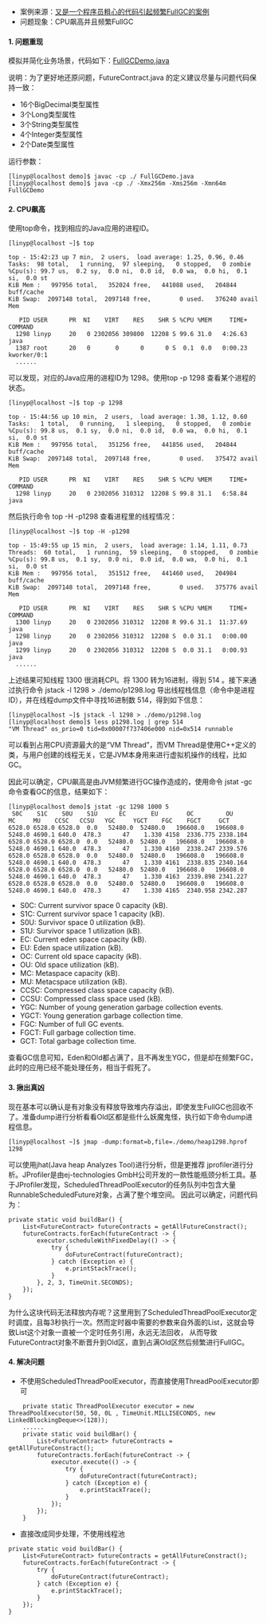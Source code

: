 - 案例来源：[又是一个程序员粗心的代码引起频繁FullGC的案例](https://mp.weixin.qq.com/s?__biz=MzI5NTYwNDQxNA==&mid=2247484418&idx=1&sn=883b43106a4af5ce63772423834fb457&chksm=ec505dd3db27d4c5e479a686b4bf303c2e2302ec335db3ff5145d4b29d4b245982fbd2be0a7c&mpshare=1&scene=1&srcid=1108rAZdmaaLO6OW2vaQJCaA#rd)
- 问题现象：CPU飙高并且频繁FullGC

#### 1. 问题重现
模拟并简化业务场景，代码如下：[FullGCDemo.java](demo/FullGCDemo.java)

说明：为了更好地还原问题，FutureContract.java 的定义建议尽量与问题代码保持一致：
- 16个BigDecimal类型属性
- 3个Long类型属性
- 3个String类型属性
- 4个Integer类型属性
- 2个Date类型属性

运行参数：
```
[linyp@localhost demo]$ javac -cp ./ FullGCDemo.java
[linyp@localhost demo]$ java -cp ./ -Xmx256m -Xms256m -Xmn64m FullGCDemo
```

#### 2. CPU飙高
使用top命令，找到相应的Java应用的进程ID。
```
[linyp@localhost ~]$ top

top - 15:42:23 up 7 min,  2 users,  load average: 1.25, 0.96, 0.46
Tasks:  98 total,   1 running,  97 sleeping,   0 stopped,   0 zombie
%Cpu(s): 99.7 us,  0.2 sy,  0.0 ni,  0.0 id,  0.0 wa,  0.0 hi,  0.1 si,  0.0 st
KiB Mem :   997956 total,   352024 free,   441088 used,   204844 buff/cache
KiB Swap:  2097148 total,  2097148 free,        0 used.   376240 avail Mem

   PID USER      PR  NI    VIRT    RES    SHR S %CPU %MEM     TIME+ COMMAND
  1298 linyp     20   0 2302056 309800  12208 S 99.6 31.0   4:26.63 java
  1387 root      20   0       0      0      0 S  0.1  0.0   0:00.23 kworker/0:1
  ......
```

可以发现，对应的Java应用的进程ID为 1298。使用top -p 1298 查看某个进程的状态。
```
[linyp@localhost ~]$ top -p 1298

top - 15:44:56 up 10 min,  2 users,  load average: 1.30, 1.12, 0.60
Tasks:   1 total,   0 running,   1 sleeping,   0 stopped,   0 zombie
%Cpu(s): 99.8 us,  0.1 sy,  0.0 ni,  0.0 id,  0.0 wa,  0.0 hi,  0.1 si,  0.0 st
KiB Mem :   997956 total,   351256 free,   441856 used,   204844 buff/cache
KiB Swap:  2097148 total,  2097148 free,        0 used.   375472 avail Mem

   PID USER      PR  NI    VIRT    RES    SHR S %CPU %MEM     TIME+ COMMAND
  1298 linyp     20   0 2302056 310312  12208 S 99.8 31.1   6:58.84 java
```

然后执行命令 top -H -p1298 查看进程里的线程情况：
```
[linyp@localhost ~]$ top -H -p1298

top - 15:49:55 up 15 min,  2 users,  load average: 1.14, 1.11, 0.73
Threads:  60 total,   1 running,  59 sleeping,   0 stopped,   0 zombie
%Cpu(s): 99.8 us,  0.1 sy,  0.0 ni,  0.0 id,  0.0 wa,  0.0 hi,  0.1 si,  0.0 st
KiB Mem :   997956 total,   351512 free,   441460 used,   204984 buff/cache
KiB Swap:  2097148 total,  2097148 free,        0 used.   375776 avail Mem

   PID USER      PR  NI    VIRT    RES    SHR S %CPU %MEM     TIME+ COMMAND
  1300 linyp     20   0 2302056 310312  12208 R 99.6 31.1  11:37.69 java
  1298 linyp     20   0 2302056 310312  12208 S  0.0 31.1   0:00.00 java
  1299 linyp     20   0 2302056 310312  12208 S  0.0 31.1   0:00.93 java
  ......
```
上述结果可知线程 1300 很消耗CPI。将 1300 转为16进制，得到 514 。接下来通过执行命令 jstack -l 1298 > ./demo/p1298.log 导出线程栈信息（命令中是进程ID），并在线程dump文件中寻找16进制数 514，得到如下信息：
```
[linyp@localhost ~]$ jstack -l 1298 > ./demo/p1298.log
[linyp@localhost demo]$ less p1298.log | grep 514
"VM Thread" os_prio=0 tid=0x00007f737406e000 nid=0x514 runnable
```
可以看到占用CPU资源最大的是“VM Thread”，而VM Thread是使用C++定义的类，与用户创建的线程无关，它是JVM本身用来进行虚拟机操作的线程，比如GC。

因此可以确定，CPU飙高是由JVM频繁进行GC操作造成的，使用命令 jstat -gc <pid> <period> <times> 命令查看GC的信息，结果如下：
```
[linyp@localhost demo]$ jstat -gc 1298 1000 5
 S0C    S1C    S0U    S1U      EC       EU        OC         OU       MC     MU    CCSC   CCSU   YGC     YGCT    FGC    FGCT     GCT
6528.0 6528.0 6528.0  0.0   52480.0  52480.0   196608.0   196608.0  5248.0 4690.1 640.0  478.3      47    1.330 4158  2336.775 2338.104
6528.0 6528.0 6528.0  0.0   52480.0  52480.0   196608.0   196608.0  5248.0 4690.1 640.0  478.3      47    1.330 4160  2338.247 2339.576
6528.0 6528.0 6528.0  0.0   52480.0  52480.0   196608.0   196608.0  5248.0 4690.1 640.0  478.3      47    1.330 4161  2338.835 2340.164
6528.0 6528.0 6528.0  0.0   52480.0  52480.0   196608.0   196608.0  5248.0 4690.1 640.0  478.3      47    1.330 4163  2339.898 2341.227
6528.0 6528.0 6528.0  0.0   52480.0  52480.0   196608.0   196608.0  5248.0 4690.1 640.0  478.3      47    1.330 4165  2340.958 2342.287
```
- S0C: Current survivor space 0 capacity (kB).
- S1C: Current survivor space 1 capacity (kB).
- S0U: Survivor space 0 utilization (kB).
- S1U: Survivor space 1 utilization (kB).
- EC: Current eden space capacity (kB).
- EU: Eden space utilization (kB).
- OC: Current old space capacity (kB).
- OU: Old space utilization (kB).
- MC: Metaspace capacity (kB).
- MU: Metacspace utilization (kB).
- CCSC: Compressed class space capacity (kB).
- CCSU: Compressed class space used (kB).
- YGC: Number of young generation garbage collection events.
- YGCT: Young generation garbage collection time.
- FGC: Number of full GC events.
- FGCT: Full garbage collection time.
- GCT: Total garbage collection time.

查看GC信息可知，Eden和Old都占满了，且不再发生YGC，但是却在频繁FGC，此时的应用已经不能处理任务，相当于假死了。

#### 3. 揪出真凶
现在基本可以确认是有对象没有释放导致堆内存溢出，即使发生FullGC也回收不了。准备dump进行分析看看Old区都是些什么妖魔鬼怪，执行如下命令dump进程信息。
```
[linyp@localhost ~]$ jmap -dump:format=b,file=./demo/heap1298.hprof 1298
```
可以使用jhat(Java heap Analyzes Tool)进行分析，但是更推荐 jprofiler进行分析。JProfiler是由ej-technologies GmbH公司开发的一款性能瓶颈分析工具。基于JProfiler发现，ScheduledThreadPoolExecutor的任务队列中包含大量RunnableScheduledFuture对象，占满了整个堆空间。
因此可以确定，问题代码为：
```
private static void buildBar() {
    List<FutureContract> futureContracts = getAllFutureConstract();
    futureContracts.forEach(futureContract -> {
        executor.scheduleWithFixedDelay(() -> {
            try {
                doFutureContract(futureContract);
            } catch (Exception e) {
                e.printStackTrace();
            }
        }, 2, 3, TimeUnit.SECONDS);
    });
}
```
为什么这块代码无法释放内存呢？这里用到了ScheduledThreadPoolExecutor定时调度，且每3秒执行一次。然而定时器中需要的参数来自外面的List<FutureContract>，这就会导致List<FutureContract>这个对象一直被一个定时任务引用，永远无法回收，
从而导致FutureContract对象不断晋升到Old区，直到占满Old区然后频繁进行FullGC。

#### 4. 解决问题
- 不使用ScheduledThreadPoolExecutor，而直接使用ThreadPoolExecutor即可
```
    private static ThreadPoolExecutor executor = new ThreadPoolExecutor(50, 50, 0L , TimeUnit.MILLISECONDS, new LinkedBlockingDeque<>(128));
    ......
    private static void buildBar() {
        List<FutureContract> futureContracts = getAllFutureConstract();
        futureContracts.forEach(futureContract -> {
            executor.execute(() -> {
                try {
                    doFutureContract(futureContract);
                } catch (Exception e) {
                    e.printStackTrace();
                }
            });
        });
    }
```
- 直接改成同步处理，不使用线程池
```
private static void buildBar() {
    List<FutureContract> futureContracts = getAllFutureConstract();
    futureContracts.forEach(futureContract -> {
        try {
            doFutureContract(futureContract);
        } catch (Exception e) {
            e.printStackTrace();
        }
    });
}
```


